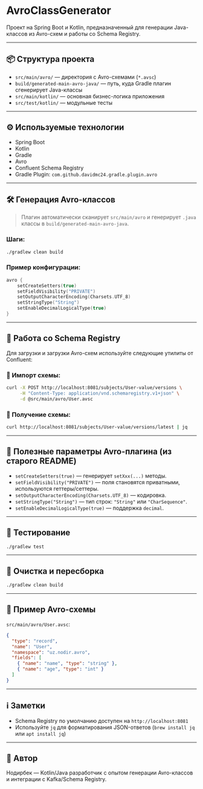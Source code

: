 
# AvroClassGenerator

Проект на Spring Boot и Kotlin, предназначенный для генерации Java-классов из Avro-схем и работы со Schema Registry.

---

## 📦 Структура проекта

- `src/main/avro/` — директория с Avro-схемами (`*.avsc`)
- `build/generated-main-avro-java/` — путь, куда Gradle плагин сгенерирует Java-классы
- `src/main/kotlin/` — основная бизнес-логика приложения
- `src/test/kotlin/` — модульные тесты

---

## ⚙️ Используемые технологии

- Spring Boot
- Kotlin
- Gradle
- Avro
- Confluent Schema Registry
- Gradle Plugin: `com.github.davidmc24.gradle.plugin.avro`

---

## 🛠️ Генерация Avro-классов

> Плагин автоматически сканирует `src/main/avro` и генерирует `.java` классы в `build/generated-main-avro-java`.

### Шаги:

```bash
./gradlew clean build
```

### Пример конфигурации:

```kotlin
avro {
    setCreateSetters(true)
    setFieldVisibility("PRIVATE")
    setOutputCharacterEncoding(Charsets.UTF_8)
    setStringType("String")
    setEnableDecimalLogicalType(true)
}
```

---

## 🔁 Работа со Schema Registry

Для загрузки и загрузки Avro-схем используйте следующие утилиты от Confluent:

### 🔽 Импорт схемы:

```bash
curl -X POST http://localhost:8081/subjects/User-value/versions \
     -H "Content-Type: application/vnd.schemaregistry.v1+json" \
     -d @src/main/avro/User.avsc
```

### 🔼 Получение схемы:

```bash
curl http://localhost:8081/subjects/User-value/versions/latest | jq
```

---

## 📄 Полезные параметры Avro-плагина (из старого README)

- `setCreateSetters(true)` — генерирует `setXxx(...)` методы.
- `setFieldVisibility("PRIVATE")` — поля становятся приватными, используются геттеры/сеттеры.
- `setOutputCharacterEncoding(Charsets.UTF_8)` — кодировка.
- `setStringType("String")` — тип строк: `"String"` или `"CharSequence"`.
- `setEnableDecimalLogicalType(true)` — поддержка `decimal`.

---

## 🧪 Тестирование

```bash
./gradlew test
```

---

## 🧼 Очистка и пересборка

```bash
./gradlew clean build
```

---

## 📂 Пример Avro-схемы

`src/main/avro/User.avsc`:

```json
{
  "type": "record",
  "name": "User",
  "namespace": "uz.nodir.avro",
  "fields": [
    { "name": "name", "type": "string" },
    { "name": "age", "type": "int" }
  ]
}
```

---

## ℹ️ Заметки

- Schema Registry по умолчанию доступен на `http://localhost:8081`
- Используйте `jq` для форматирования JSON-ответов (`brew install jq` или `apt install jq`)

---

## 👤 Автор

Нодирбек — Kotlin/Java разработчик с опытом генерации Avro-классов и интеграции с Kafka/Schema Registry.
